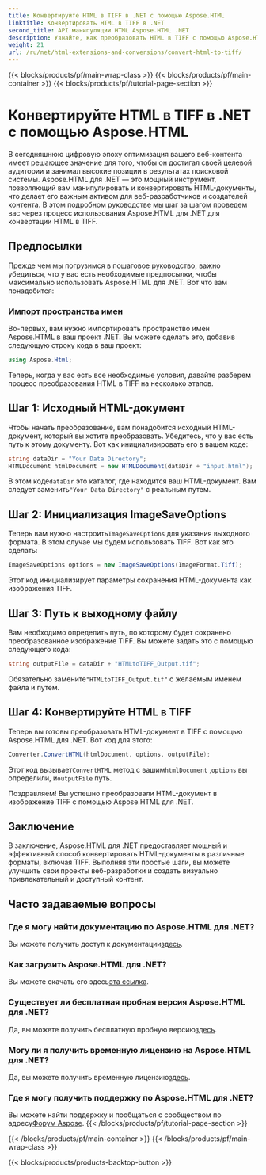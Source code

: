 ```yaml
---
title: Конвертируйте HTML в TIFF в .NET с помощью Aspose.HTML
linktitle: Конвертировать HTML в TIFF в .NET
second_title: API манипуляции HTML Aspose.HTML .NET
description: Узнайте, как преобразовать HTML в TIFF с помощью Aspose.HTML для .NET. Следуйте нашему пошаговому руководству для эффективной оптимизации веб-контента.
weight: 21
url: /ru/net/html-extensions-and-conversions/convert-html-to-tiff/
---
```


{{< blocks/products/pf/main-wrap-class >}}
{{< blocks/products/pf/main-container >}}
{{< blocks/products/pf/tutorial-page-section >}}

# Конвертируйте HTML в TIFF в .NET с помощью Aspose.HTML


В сегодняшнюю цифровую эпоху оптимизация вашего веб-контента имеет решающее значение для того, чтобы он достигал своей целевой аудитории и занимал высокие позиции в результатах поисковой системы. Aspose.HTML для .NET — это мощный инструмент, позволяющий вам манипулировать и конвертировать HTML-документы, что делает его важным активом для веб-разработчиков и создателей контента. В этом подробном руководстве мы шаг за шагом проведем вас через процесс использования Aspose.HTML для .NET для конвертации HTML в TIFF.

## Предпосылки

Прежде чем мы погрузимся в пошаговое руководство, важно убедиться, что у вас есть необходимые предпосылки, чтобы максимально использовать Aspose.HTML для .NET. Вот что вам понадобится:

### Импорт пространства имен

Во-первых, вам нужно импортировать пространство имен Aspose.HTML в ваш проект .NET. Вы можете сделать это, добавив следующую строку кода в ваш проект:

```csharp
using Aspose.Html;
```

Теперь, когда у вас есть все необходимые условия, давайте разберем процесс преобразования HTML в TIFF на несколько этапов.

## Шаг 1: Исходный HTML-документ

Чтобы начать преобразование, вам понадобится исходный HTML-документ, который вы хотите преобразовать. Убедитесь, что у вас есть путь к этому документу. Вот как инициализировать его в вашем коде:

```csharp
string dataDir = "Your Data Directory";
HTMLDocument htmlDocument = new HTMLDocument(dataDir + "input.html");
```

 В этом коде`dataDir` это каталог, где находится ваш HTML-документ. Вам следует заменить`"Your Data Directory"` с реальным путем.

## Шаг 2: Инициализация ImageSaveOptions

 Теперь вам нужно настроить`ImageSaveOptions` для указания выходного формата. В этом случае мы будем использовать TIFF. Вот как это сделать:

```csharp
ImageSaveOptions options = new ImageSaveOptions(ImageFormat.Tiff);
```

Этот код инициализирует параметры сохранения HTML-документа как изображения TIFF.

## Шаг 3: Путь к выходному файлу

Вам необходимо определить путь, по которому будет сохранено преобразованное изображение TIFF. Вы можете задать это с помощью следующего кода:

```csharp
string outputFile = dataDir + "HTMLtoTIFF_Output.tif";
```

 Обязательно замените`"HTMLtoTIFF_Output.tif"` с желаемым именем файла и путем.

## Шаг 4: Конвертируйте HTML в TIFF

Теперь вы готовы преобразовать HTML-документ в TIFF с помощью Aspose.HTML для .NET. Вот код для этого:

```csharp
Converter.ConvertHTML(htmlDocument, options, outputFile);
```

 Этот код вызывает`ConvertHTML` метод с вашим`htmlDocument` ,`options` вы определили, и`outputFile` путь.

Поздравляем! Вы успешно преобразовали HTML-документ в изображение TIFF с помощью Aspose.HTML для .NET.

## Заключение

В заключение, Aspose.HTML для .NET предоставляет мощный и эффективный способ конвертировать HTML-документы в различные форматы, включая TIFF. Выполняя эти простые шаги, вы можете улучшить свои проекты веб-разработки и создать визуально привлекательный и доступный контент.

## Часто задаваемые вопросы

### Где я могу найти документацию по Aspose.HTML для .NET?
 Вы можете получить доступ к документации[здесь](https://reference.aspose.com/html/net/).

### Как загрузить Aspose.HTML для .NET?
 Вы можете скачать его здесь[эта ссылка](https://releases.aspose.com/html/net/).

### Существует ли бесплатная пробная версия Aspose.HTML для .NET?
 Да, вы можете получить бесплатную пробную версию[здесь](https://releases.aspose.com/).

### Могу ли я получить временную лицензию на Aspose.HTML для .NET?
Да, вы можете получить временную лицензию[здесь](https://purchase.aspose.com/temporary-license/).

### Где я могу получить поддержку по Aspose.HTML для .NET?
 Вы можете найти поддержку и пообщаться с сообществом по адресу[Форум Aspose](https://forum.aspose.com/).
{{< /blocks/products/pf/tutorial-page-section >}}

{{< /blocks/products/pf/main-container >}}
{{< /blocks/products/pf/main-wrap-class >}}

{{< blocks/products/products-backtop-button >}}
